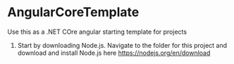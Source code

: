 # AngularCoreTemplate
Use this as a .NET COre angular starting template for projects

1. Start by downloading Node.js. Navigate to the folder for this project and download and install Node.js here https://nodejs.org/en/download

